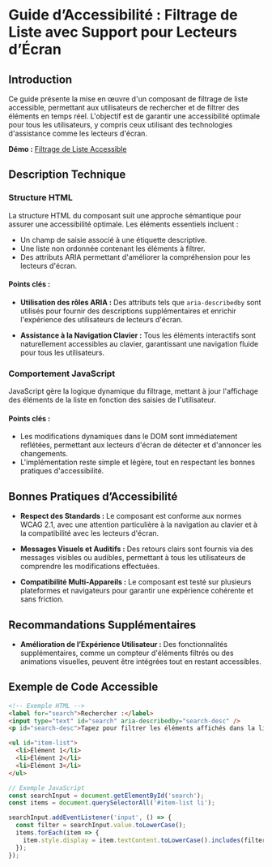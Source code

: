 # Guide d’Accessibilité : Filtrage de Liste avec Support pour Lecteurs d’Écran

## Introduction

Ce guide présente la mise en œuvre d'un composant de filtrage de liste accessible, permettant aux utilisateurs de rechercher et de filtrer des éléments en temps réel. L'objectif est de garantir une accessibilité optimale pour tous les utilisateurs, y compris ceux utilisant des technologies d'assistance comme les lecteurs d'écran.

**Démo :** [Filtrage de Liste Accessible](https://codepen.io/numera11y/pen/RNbMMYp)

## Description Technique

### Structure HTML

La structure HTML du composant suit une approche sémantique pour assurer une accessibilité optimale. Les éléments essentiels incluent :
- Un champ de saisie associé à une étiquette descriptive.
- Une liste non ordonnée contenant les éléments à filtrer.
- Des attributs ARIA permettant d'améliorer la compréhension pour les lecteurs d'écran.

#### Points clés :
- **Utilisation des rôles ARIA :**
  Des attributs tels que `aria-describedby` sont utilisés pour fournir des descriptions supplémentaires et enrichir l'expérience des utilisateurs de lecteurs d'écran.

- **Assistance à la Navigation Clavier :**
  Tous les éléments interactifs sont naturellement accessibles au clavier, garantissant une navigation fluide pour tous les utilisateurs.

### Comportement JavaScript

JavaScript gère la logique dynamique du filtrage, mettant à jour l'affichage des éléments de la liste en fonction des saisies de l'utilisateur.

#### Points clés :
- Les modifications dynamiques dans le DOM sont immédiatement reflétées, permettant aux lecteurs d'écran de détecter et d'annoncer les changements.
- L'implémentation reste simple et légère, tout en respectant les bonnes pratiques d'accessibilité.

## Bonnes Pratiques d’Accessibilité

- **Respect des Standards :**
  Le composant est conforme aux normes WCAG 2.1, avec une attention particulière à la navigation au clavier et à la compatibilité avec les lecteurs d'écran.

- **Messages Visuels et Auditifs :**
  Des retours clairs sont fournis via des messages visibles ou audibles, permettant à tous les utilisateurs de comprendre les modifications effectuées.

- **Compatibilité Multi-Appareils :**
  Le composant est testé sur plusieurs plateformes et navigateurs pour garantir une expérience cohérente et sans friction.

## Recommandations Supplémentaires

- **Amélioration de l’Expérience Utilisateur :**
  Des fonctionnalités supplémentaires, comme un compteur d'éléments filtrés ou des animations visuelles, peuvent être intégrées tout en restant accessibles.

## Exemple de Code Accessible

```html
<!-- Exemple HTML -->
<label for="search">Rechercher :</label>
<input type="text" id="search" aria-describedby="search-desc" />
<p id="search-desc">Tapez pour filtrer les éléments affichés dans la liste.</p>

<ul id="item-list">
  <li>Élément 1</li>
  <li>Élément 2</li>
  <li>Élément 3</li>
</ul>
```

```javascript
// Exemple JavaScript
const searchInput = document.getElementById('search');
const items = document.querySelectorAll('#item-list li');

searchInput.addEventListener('input', () => {
  const filter = searchInput.value.toLowerCase();
  items.forEach(item => {
    item.style.display = item.textContent.toLowerCase().includes(filter) ? '' : 'none';
  });
});
```
